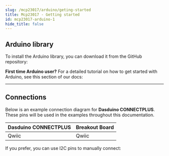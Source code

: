 ```yaml
---
slug: /mcp23017/arduino/geting-started
title: Mcp23017 - Getting started
id: mcp23017-arduino-1
hide_title: false
---
```


## Arduino library

To install the Arduino library, you can download it from the GitHub repository:
<QuickLink  
  title="IO expander MCP23017 breakout Arduino library"  
  description="IO expander Arduino library by Soldered"  
  url="https://github.com/SolderedElectronics/Soldered-MCP23017-Port-Expander-Arduino-Library"  
/>  

<InfoBox>

**First time Arduino user?** For a detailed tutorial on how to get started with Arduino, see this section of our docs:

<QuickLink  
  title="Getting started with Arduino"  
  description="A full, comprehensive tutorial on how to fully set up and upload code for the first time on an Arduino board, from scratch!"  
  url="/documentation/arduino/quick-start-guide"  
/>  

</InfoBox>

---

## Connections

Below is an example connection diagram for **Dasduino CONNECTPLUS**. These pins will be used in the examples throughout this documentation.

| **Dasduino CONNECTPLUS** | **Breakout Board** |
| ------------------------ | ------------------ |
| Qwiic                    | Qwiic              |

<InfoBox>

If you prefer, you can use I2C pins to manually connect:

</InfoBox>